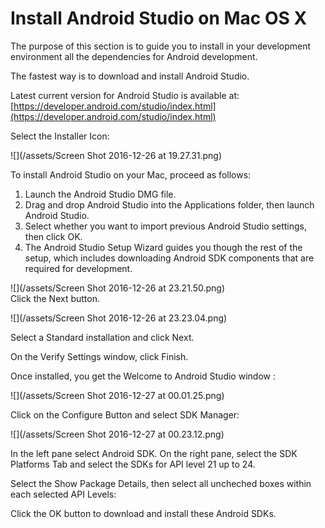 # Install Android Studio on Mac OS X

The purpose of this section is to guide you to install in your development environment all the dependencies for Android development.

The fastest way is to download and install Android Studio.

Latest current version for Android Studio is available at: [https://developer.android.com/studio/index.html](https://developer.android.com/studio/index.html)

Select the Installer Icon:

![](/assets/Screen Shot 2016-12-26 at 19.27.31.png)

To install Android Studio on your Mac, proceed as follows:

1. Launch the Android Studio DMG file.
2. Drag and drop Android Studio into the Applications folder, then launch Android Studio.
3. Select whether you want to import previous Android Studio settings, then click OK.
4. The Android Studio Setup Wizard guides you though the rest of the setup, which includes downloading Android SDK components that are required for development.

![](/assets/Screen Shot 2016-12-26 at 23.21.50.png)  
Click the Next button.

![](/assets/Screen Shot 2016-12-26 at 23.23.04.png)

Select a Standard installation and click Next.

On the Verify Settings window, click Finish.

Once installed, you get the Welcome to Android Studio window :

![](/assets/Screen Shot 2016-12-27 at 00.01.25.png)

Click on the Configure Button and select SDK Manager:

![](/assets/Screen Shot 2016-12-27 at 00.23.12.png)

In the left pane select Android SDK. On the right pane, select the SDK Platforms Tab and select the SDKs for API level 21 up to 24.

Select the Show Package Details, then select all uncheched boxes within each selected API Levels:





Click the OK button to download and install these Android SDKs.

